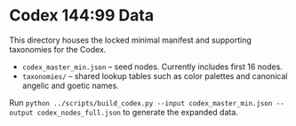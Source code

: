 # Codex 144:99 Data

This directory houses the locked minimal manifest and supporting taxonomies for the Codex.

- `codex_master_min.json` – seed nodes. Currently includes first 16 nodes.
- `taxonomies/` – shared lookup tables such as color palettes and canonical angelic and goetic names.

Run `python ../scripts/build_codex.py --input codex_master_min.json --output codex_nodes_full.json` to generate the expanded data.
